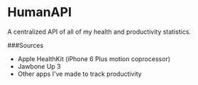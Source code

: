 HumanAPI
========

A centralized API of all of my health and productivity statistics.

###Sources

* Apple HealthKit (iPhone 6 Plus motion coprocessor)
* Jawbone Up 3
* Other apps I've made to track productivity
